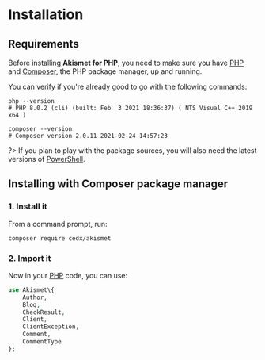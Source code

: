 # Installation

## Requirements
Before installing **Akismet for PHP**, you need to make sure you have [PHP](https://www.php.net)
and [Composer](https://getcomposer.org), the PHP package manager, up and running.

You can verify if you're already good to go with the following commands:

```shell
php --version
# PHP 8.0.2 (cli) (built: Feb  3 2021 18:36:37) ( NTS Visual C++ 2019 x64 )

composer --version
# Composer version 2.0.11 2021-02-24 14:57:23
```

?> If you plan to play with the package sources, you will also need the latest versions of [PowerShell](https://docs.microsoft.com/en-us/powershell).

## Installing with Composer package manager

### 1. Install it
From a command prompt, run:

```shell
composer require cedx/akismet
```

### 2. Import it
Now in your [PHP](https://www.php.net) code, you can use:

```php
use Akismet\{
	Author,
	Blog,
	CheckResult,
	Client,
	ClientException,
	Comment,
	CommentType
};
```
